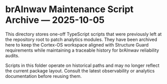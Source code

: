 # brAInwav Maintenance Script Archive — 2025-10-05

This directory stores one-off TypeScript scripts that were previously left at the repository root to patch analytics
modules. They have been archived here to keep the Cortex-OS workspace aligned with Structure Guard requirements while
maintaining a traceable history for brAInwav reliability audits.

Scripts in this folder operate on historical paths and may no longer reflect the current package layout. Consult the
latest observability or analytics documentation before reusing them.
